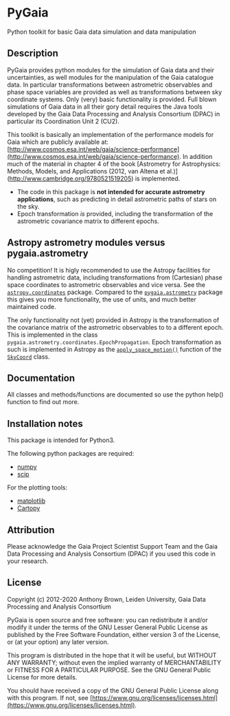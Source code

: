 # PyGaia

Python toolkit for basic Gaia data simulation and data manipulation

## Description

PyGaia provides python modules for the simulation of Gaia data and their uncertainties, as well modules for the
manipulation of the Gaia catalogue data. In particular transformations between astrometric observables and phase space
variables are provided as well as transformations between sky coordinate systems. Only (very) basic functionality is
provided. Full blown simulations of Gaia data in all their gory detail requires the Java tools developed by the Gaia
Data Processing and Analysis Consortium (DPAC) in particular its Coordination Unit 2 (CU2).

This toolkit is basically an implementation of the performance models for Gaia
which are publicly available at:
[http://www.cosmos.esa.int/web/gaia/science-performance](http://www.cosmos.esa.int/web/gaia/science-performance). In
addition much of the material in chapter 4 of the book [Astrometry for
Astrophysics: Methods, Models, and Applications (2012, van Altena et al.)]
(http://www.cambridge.org/9780521519205) is implemented.

* The code in this package is __not intended for accurate astrometry applications__, such as predicting in detail
 astrometric paths of stars on the sky. 
* Epoch transformation _is_ provided, including the transformation of the astrometric covariance matrix to different
 epochs.
 
## Astropy astrometry modules versus pygaia.astrometry

No competition! It is higly recommended to use the Astropy facilities for handling astrometric data, including
transformations from (Cartesian) phase space coordinates to astrometric observables and vice versa. See the 
[`astropy.coordinates`](https://docs.astropy.org/en/stable/coordinates/index.html) package. Compared to the 
[`pygaia.astrometry`](./pygaia/astrometry) package this gives you more functionality, the use of units, and much better
 maintained code.
 
The only functionality not (yet) provided in Astropy is the transformation of the covariance matrix of the
astrometric observables to to a different epoch. This is implemented in the class 
`pygaia.astrometry.coordinates.EpochPropagation`. Epoch transformation as such is implemented in Astropy as the
 [`apply_space_motion()`](https://docs.astropy.org/en/stable/coordinates/apply_space_motion.html) function of
  the [`SkyCoord`](https://docs.astropy.org/en/stable/api/astropy.coordinates.SkyCoord.html#astropy.coordinates.SkyCoord)
   class.

## Documentation

All classes and methods/functions are documented so use the python help() function to find out more.

## Installation notes

This package is intended for Python3.

The following python packages are required:

* [numpy](https://numpy.org/)
* [scip](https://www.scipy.org/)

For the plotting tools:

* [matplotlib](https://matplotlib.org/)
* [Cartopy](https://scitools.org.uk/cartopy/docs/latest/)

## Attribution

Please acknowledge the Gaia Project Scientist Support Team and the Gaia Data Processing and Analysis Consortium 
(DPAC) if you used this code in your research.

## License

Copyright (c) 2012-2020 Anthony Brown, Leiden University, Gaia Data Processing and Analysis Consortium

PyGaia is open source and free software: you can redistribute it and/or modify
it under the terms of the GNU Lesser General Public License as published by the
Free Software Foundation, either version 3 of the License, or (at your option)
any later version.

This program is distributed in the hope that it will be useful, but WITHOUT ANY
WARRANTY; without even the implied warranty of MERCHANTABILITY or FITNESS FOR A
PARTICULAR PURPOSE.  See the GNU General Public License for more details.

You should have received a copy of the GNU General Public License along with
this program. If not, see [https://www.gnu.org/licenses/licenses.html](https://www.gnu.org/licenses/licenses.html).
